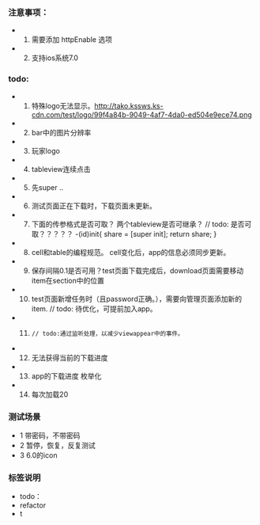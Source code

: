 ### 注意事项：

- 1. 需要添加 httpEnable 选项
- 2. 支持ios系统7.0

### todo:
- 1. 特殊logo无法显示。http://tako.kssws.ks-cdn.com/test/logo/99f4a84b-9049-4af7-4da0-ed504e9ece74.png
- 2. bar中的图片分辨率
- 3. 玩家logo
- 4. tableview连续点击
- 5. 先super ..
- 6. 测试页面正在下载时，下载页面未更新。
- 7. 下面的传参格式是否可取？ 两个tableview是否可继承？
// todo: 是否可取？？？？？
-(id)init{
    share = [super init];
    return share;
}
- 8. cell和table的编程规范。 cell变化后，app的信息必须同步更新。

- 9. 保存间隔0.1是否可用？test页面下载完成后，download页面需要移动item在section中的位置
- 10.  test页面新增任务时（且password正确。），需要向管理页面添加新的item. // todo: 待优化，可提前加入app。
- 11.     // todo:通过监听处理，以减少viewappear中的事件。

- 12. 无法获得当前的下载进度
- 13. app的下载进度 枚举化
- 14. 每次加载20

### 测试场景
- 1 带密码，不带密码
- 2 暂停，恢复，反复测试
- 3 6.0的icon

### 标签说明
- todo：
- refactor
- t













 
